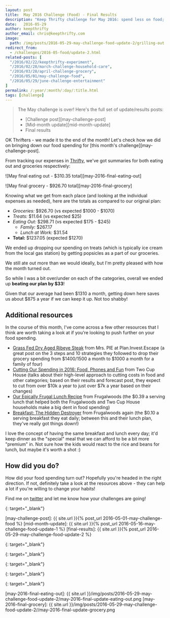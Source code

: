 ```yaml
---
layout: post
title:  May 2016 Challenge (Food) - Final Results
description: "Keep Thrifty challenge for May 2016: spend less on food; see our final results"
date:   2016-05-29
author: keepthrifty
author_email: chris@keepthrifty.com
image:
  path: /img/posts/2016-05-29-may-challenge-food-update-2/grilling-out.jpg
redirect_from:
  - /challenges/2016-05-food/update-2.html
related-posts: [
  "/2016/02/22/keepthrifty-experiment",
  "/2016/02/28/march-challenge-household-care",
  "/2016/03/28/april-challenge-grocery",
  "/2016/05/01/may-challenge-food",
  "/2016/05/29/june-challenge-entertainment"
]
permalink: /:year/:month/:day/:title.html
tags: [challenge]
---
```


> The May challenge is over! Here's the full set of update/results posts:
>
>   - [Challenge post][may-challenge-post]
>   - [Mid-month update][mid-month-update]
>   - Final results

OK Thrifters - we made it to the end of the month! Let's check how we did on bringing down our food spending for [this month's challenge][may-challenge-post].

From tracking our expenses in [Thrifty][thrifty-link], we've got summaries for both eating out and groceries respectively:

![May final eating out - $310.35 total][may-2016-final-eating-out]

![May final grocery - $926.70 total][may-2016-final-grocery]

Knowing what we get from each place (and looking at the individual expenses as needed), here are the totals as compared to our original plan:

* _Groceries:_ $926.70 (vs expected $1000 - $1070)
* _Treats:_ $11.64 (vs expected $25)
* _Eating Out:_ $298.71 (vs expected $175 - $245)
  * _Family:_ $267.17
  * _Lunch at Work:_ $31.54
* __Total:__ $1237.05 (expected $1270)

We ended up dropping our spending on treats (which is typically ice cream from the local gas station) by getting popsicles as a part of our groceries.

We still ate out more than we would ideally, but I'm pretty pleased with how the month turned out.

So while I was a bit over/under on each of the categories, overall we ended up __beating our plan by $33__!

Given that our average had been $1310 a month, getting down here saves us about $875 a year if we can keep it up. Not too shabby!

## Additional resources #

In the course of this month, I've come across a few other resources that I think are worth taking a look at if you're looking to push further on your food spending.

- [Grass Fed Dry Aged Ribeye Steak][mr-and-mrs-pie] from Mrs. PIE at Plan.Invest.Escape (a great post on the 3 steps and 10 strategies they followed to drop their grocery spending from $1400/1500 a month to $1000 a month for a family of four)
- [Cutting Our Spending in 2016: Food, Phones and Fun][two-cup-house] from Two Cup House (talks about their high-level approach to cutting costs in food and other categories; based on their results and forecast post, they expect to cut from over $10k a year to just over $7k a year based on their changes)
- [Our Epically Frugal Lunch Recipe][frugalwoods] from Frugalwoods (the $0.39 a serving lunch that helped both the Frugalwoods and Two Cup House households make a big dent in food spending)
- [Breakfast: The Hidden Destroyer][frugalwoods-2] from Frugalwoods again (the $0.10 a serving breakfast they eat daily; between this and their lunch plan, they've really got things down!)

I love the concept of having the same breakfast and lunch every day; it'd keep dinner as the "special" meal that we can afford to be a bit more "premium" in. Not sure how the kids would react to the rice and beans for lunch, but maybe it's worth a shot :)

## How did you do? #

How did your food spending turn out? Hopefully you're headed in the right direction. If not, definitely take a look at the resources above - they can help a lot if you're willing to change your habits!

Find me on [twitter][twitter-profile] and let me know how your challenges are going!

[thrifty-link]: {{site.url}}/thrifty/
{: target="_blank"}

[may-challenge-post]: {{ site.url }}{% post_url 2016-05-01-may-challenge-food %}
[mid-month-update]: {{ site.url }}{% post_url 2016-05-16-may-challenge-food-update-1 %}
[final-results]: {{ site.url }}{% post_url 2016-05-29-may-challenge-food-update-2 %}

[twitter-profile]: http://www.twitter.com/keepthrifty
{: target="_blank"}

[mr-and-mrs-pie]: http://www.planinvestescape.com/grass-fed-dry-aged-ribeye-steak/
{: target="_blank"}

[two-cup-house]: http://twocuphouse.com/2016/01/19/cutting-our-spending-in-2016/
{: target="_blank"}

[frugalwoods]: http://www.frugalwoods.com/2015/01/23/our-epically-frugal-lunch-recipe/
{: target="_blank"}

[frugalwoods-2]: http://www.frugalwoods.com/2014/07/14/breakfast-the-hidden-destroyer/
{: target="_blank"}

[may-2016-final-eating-out]: {{ site.url }}/img/posts/2016-05-29-may-challenge-food-update-2/may-2016-final-update-eating-out.png
[may-2016-final-grocery]: {{ site.url }}/img/posts/2016-05-29-may-challenge-food-update-2//may-2016-final-update-grocery.png
